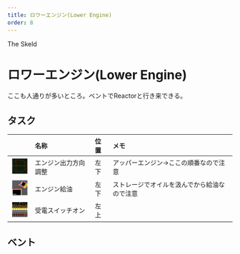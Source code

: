 ```yaml
---
title: ロワーエンジン(Lower Engine)
order: 8
---
```


<ImageCard height='auto' width='auto' src="../../assets/map_sk_base.png">
    The Skeld
</ImageCard>

# ロワーエンジン(Lower Engine)
ここも人通りが多いところ。ベントでReactorと行き来できる。

## タスク
| | 名称 | 位置 | メモ |
| :-- | :-- | :-- | :-- |
| ![](../../assets/task_engine_fix.png) | エンジン出力方向調整 | 左下 | アッパーエンジン->ここの順番なので注意 |
| ![](../../assets/task_engine_oil.png) | エンジン給油 | 左下 | ストレージでオイルを汲んでから給油なので注意 |
| ![](../../assets/task_ele_power.png) | 受電スイッチオン | 左上 |  |

## ベント

